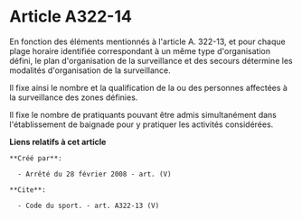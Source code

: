 # Article A322-14

En fonction des éléments mentionnés à l'article A. 322-13, et pour chaque plage horaire identifiée correspondant à un même
type d'organisation défini, le plan d'organisation de la surveillance et des secours détermine les modalités d'organisation
de la surveillance. 

Il fixe ainsi le nombre et la qualification de la ou des personnes affectées à la surveillance des zones définies. 

Il fixe le nombre de pratiquants pouvant être admis simultanément dans l'établissement de baignade pour y pratiquer les
activités considérées.

**Liens relatifs à cet article**

	**Créé par**:

	  - Arrêté du 28 février 2008 - art. (V)

	**Cite**:

	  - Code du sport. - art. A322-13 (V)
